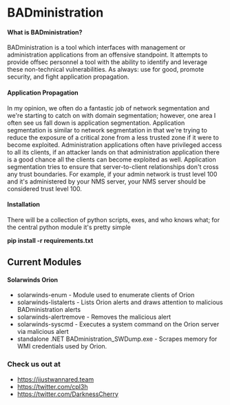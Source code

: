 # BADministration

#### What is BADministration?

BADministration is a tool which interfaces with management or administration applications from an offensive standpoint. It attempts to provide offsec personnel a tool with the ability to identify and leverage these non-technical vulnerabilities. As always: use for good, promote security, and fight application propagation.

#### Application Propagation

In my opinion, we often do a fantastic job of network segmentation and we're starting to catch on with domain segmentation; however, one area I often see us fall down is application segmentation. Application segmentation is similar to network segmentation in that we're trying to reduce the exposure of a critical zone from a less trusted zone if it were to become exploited. Administration applications often have privileged access to all its clients, if an attacker lands on that administration application there is a good chance all the clients can become exploited as well. Application segmentation tries to ensure that server-to-client relationships don't cross any trust boundaries. For example, if your admin network is trust level 100 and it's administered by your NMS server, your NMS server should be considered trust level 100.

#### Installation

There will be a collection of python scripts, exes, and who knows what; for the central python module it's pretty simple

**pip install -r requirements.txt**

## Current Modules

#### Solarwinds Orion

- solarwinds-enum - Module used to enumerate clients of Orion
- solarwinds-listalerts - Lists Orion alerts and draws attention to malicious BADministration alerts
- solarwinds-alertremove - Removes the malicious alert
- solarwinds-syscmd - Executes a system command on the Orion server via malicious alert
- standalone .NET BADministration_SWDump.exe - Scrapes memory for WMI credentials used by Orion.


### Check us out at 
- https://ijustwannared.team
- https://twitter.com/cpl3h
- https://twitter.com/DarknessCherry
